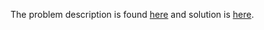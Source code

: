 The problem description is found [here](https://leetcode.com/problems/soup-servings/description/) and solution is [here](https://github.com/aurimas13/Solutions-To-Problems/blob/main/LeetCode/Python%20Solutions/Soup%20Servings/soup.py).

